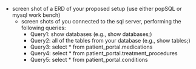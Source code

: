 - screen shot of a ERD of your proposed setup (use either popSQL or mysql work bench)
  - screen shots of you connected to the sql server, performing the following queries:
    - Query1: show databases (e.g., show databases;)
    - Query2: all of the tables from your database (e.g., show tables;)
    - Query3: select * from patient_portal.medications
    - Query4: select * from patient_portal.treatment_procedures
    - Query5: select * from patient_portal.conditions
